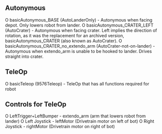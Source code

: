 ## Autonymous
O basicAutonymous_BASE (AutoLanderOnly) - Autonymous when facing depot. Only lowers robot from lander.
O basicAutonymous_CRATER_LEFT (AutoCrater) - Autonymous when facing crater. Left implies the direction of rotation, as it was the replacement for an archived version, basicAutonymous_CRATER (also known as AutoCrater).
O basicAutonymous_CRATER_no_extendo_arm (AutoCrater-not-on-lander) - Autonymous when extendo_arm is unable to be hooked to lander. Drives straight into crater.

## TeleOp
O basicTeleop (9576Teleop) - TeleOp that has all functions required for robot

## Controls for TeleOp

O LeftTrigger+LeftBumper - extendo_arm (arm that lowers robot from lander)
O Left Joystick - leftMotor (Drivetrain motor on left of bot)
O Right Joystick - rightMotor (Drivetrain motor on right of bot)
